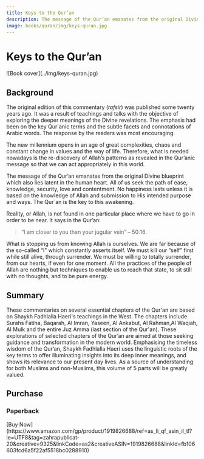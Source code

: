 ```yaml
---
title: Keys to the Qur’an
description: The message of the Qur’an emanates from the original Divine blueprint which also lies latent in the human heart. All of us seek the path of ease, knowledge, security, love and contentment.
image: books/quran/img/keys-quran.jpg
---
```


# Keys to the Qur’an

<div markdown="1" class="cover-image">
![Book cover](../img/keys-quran.jpg)
</div>

## Background

The original edition of this commentary (_tafsir_) was published some twenty years ago. It was a result of teachings and talks with the objective of exploring the deeper meanings of the Divine revelations. The emphasis had been on the key Qur`anic terms and the subtle facets and connotations of Arabic words. The response by the readers was most encouraging.

The new millennium opens in an age of great complexities, chaos and constant change in values and the way of life. Therefore, what is needed nowadays is the re-discovery of Allah’s patterns as revealed in the Qur’anic message so that we can act appropriately in this world.

The message of the Qur’an emanates from the original Divine blueprint which also lies latent in the human heart. All of us seek the path of ease, knowledge, security, love and contentment. No happiness lasts unless it is based on the knowledge of Allah and submission to His intended purpose and ways. The Qur`an is the key to this awakening.

Reality, or Allah, is not found in one particular place where we have to go in order to be near. It says in the Qur’an: 

> “I am closer to you than your jugular vein” – 50:16. 

What is stopping us from knowing Allah is ourselves. We are far because of the so-called “I” which constantly asserts itself. We must kill our “self” first while still alive, through surrender. We must be willing to totally surrender, from our hearts, if even for one moment. All the practices of the people of Allah are nothing but techniques to enable us to reach that state, to sit still with no thoughts, and to be pure energy.

## Summary

These commentaries on several essential chapters of the Qur'an are based on Shaykh Fadhlalla Haeri's teachings in the West. The chapters include Surahs Fatiha, Baqarah, Al Imran, Yaseen, Al Ankabut, Al Rahman,Al Waqiah, Al Mulk and the entire Juz Amma (last section of the Qur'an). These explorations of selected chapters of the Qur’an are aimed at those seeking guidance and transformation in the modern world. Emphasising the timeless wisdom of the Qur’an, Shaykh Fadhlalla Haeri uses the linguistic roots of the key terms to offer illuminating insights into its deep inner meanings, and shows its relevance to our present day lives. As a source of understanding for both Muslims and non-Muslims, this volume of 5 parts will be greatly valued.

## Purchase

### Paperback

<div markdown="3" class="purchase-link">
[Buy Now](https://www.amazon.com/gp/product/1919826688/ref=as_li_qf_asin_il_tl?ie=UTF8&tag=zahrapublicat-20&creative=9325&linkCode=as2&creativeASIN=1919826688&linkId=fb106603fcd6a5f22af5518bc0288910)
</div>




